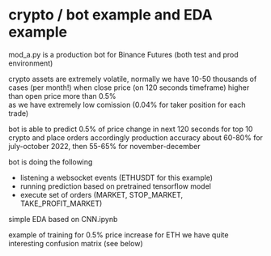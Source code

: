 # crypto / bot example and EDA example

mod_a.py is a production bot for Binance Futures (both test and prod environment)

crypto assets are extremely volatile, 
normally we have 10-50 thousands of cases (per month!) when close price (on 120 seconds timeframe) higher than open price more than 0.5%  
as we have extremely low comission (0.04% for taker position for each trade)

bot is able to predict 0.5% of price change in next 120 seconds for top 10 crypto and place orders accordingly
production accuracy about 60-80% for july-october 2022, then 55-65% for november-december  


bot is doing the following
- listening a websocket events (ETHUSDT for this example)
- running prediction based on pretrained tensorflow model
- execute set of orders (MARKET, STOP_MARKET, TAKE_PROFIT_MARKET)


simple EDA based on CNN.ipynb

example of training for 0.5% price increase for ETH 
we have quite interesting confusion matrix (see below)



